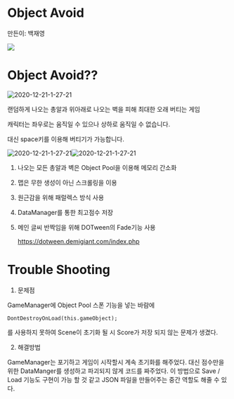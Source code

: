 # Object Avoid
만든이: 백재영

<a href="https://github.com/100wodud"><img src="https://img.shields.io/badge/Github-100wodud-blue?logo=github&style=for-the-badge"/></a>

# Object Avoid??

<img src="https://i.ibb.co/rvv39F8/1.png" alt="2020-12-21-1-27-21" border="0" width="">

랜덤하게 나오는 총알과 위아래로 나오는 벽을 피해 최대한 오래 버티는 게임

캐릭터는 좌우로는 움직일 수 있으나 상하로 움직일 수 없습니다. 

대신 space키를 이용해 버티기가 가능합니다.

<img src="https://i.ibb.co/ctGdHpq/2.png" alt="2020-12-21-1-27-21" border="0" width=""><img src="https://i.ibb.co/ygkDV93/1.png" alt="2020-12-21-1-27-21" border="0" width="">

1. 나오는 모든 총알과 벽은 Object Pool을 이용해 메모리 간소화
2. 맵은 무한 생성이 아닌 스크롤링을 이용
3. 원근감을 위해 패럴렉스 방식 사용
4. DataManager를 통한 최고점수 저장
5. 메인 글씨 반짝임을 위해 DOTween의 Fade기능 사용

   <a href="https://dotween.demigiant.com/index.php">https://dotween.demigiant.com/index.php</a>
  
# Trouble Shooting
1. 문제점
   
GameManager에 Object Pool 스폰 기능을 넣는 바람에
```
DontDestroyOnLoad(this.gameObject);
```
를 사용하지 못하여 Scene이 초기화 될 시 Score가 저장 되지 않는 문제가 생겼다.


2. 해결방법
   
GameManager는 포기하고 게임이 시작할시 계속 초기화를 해주었다.
대신 점수만을 위한 DataManger를 생성하고 파괴되지 않게 코드를 짜주었다.
이 방법으로 Save / Load 기능도 구현이 가능 할 것 같고 JSON 파일을 만들어주는 중간 역할도 해줄 수 있다.
   
